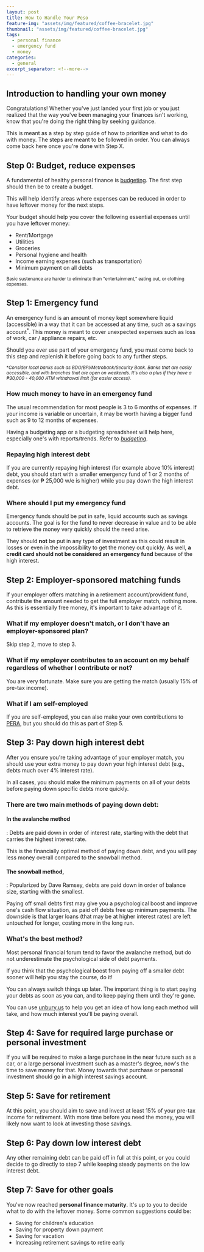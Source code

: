 ```yaml
---
layout: post
title: How to Handle Your Peso
feature-img: "assets/img/featured/coffee-bracelet.jpg"
thumbnail: "assets/img/featured/coffee-bracelet.jpg"
tags:
  - personal finance
  - emergency fund
  - money
categories:
  - general
excerpt_separator: <!--more-->
---
```


## Introduction to handling your own money

Congratulations! Whether you've just landed your first job or you just realized that the way you've been managing your finances isn't working, know that you're doing the right thing by seeking guidance.

This is meant as a step by step guide of how to prioritize and what to do with money. The steps are meant to be followed in order. You can always come back here once you're done with Step X.

<!--more-->

## Step 0: Budget, reduce expenses

A fundamental of healthy personal finance is [budgeting](<>). The first step should then be to create a budget.

This will help identify areas where expenses can be reduced in order to have leftover money for the next steps.

Your budget should help you cover the following essential expenses until you have leftover money:

* Rent/Mortgage
* Utilities
* Groceries
* Personal hygiene and health
* Income earning expenses (such as transportation)
* Minimum payment on all debts

<sup>Basic sustenance are harder to eliminate than "entertainment," eating out, or clothing expenses.</sup>

## Step 1: Emergency fund

An emergency fund is an amount of money kept somewhere liquid (accessible) in a way that it can be accessed at any time, such as a savings account<sup>*</sup>. This money is meant to cover unexpected expenses such as loss of work, car / appliance repairs, etc.

Should you ever use part of your emergency fund, you must come back to this step and replenish it before going back to any further steps.

<sup>*_Consider local banks such as BDO/BPI/Metrobank/Security Bank. Banks that are easily accessible, and with branches that are open on weekends. It's also a plus if they have a ₱30,000 - 40,000 ATM withdrawal limit (for easier access)._</sup>

### How much money to have in an emergency fund

The usual recommendation for most people is 3 to 6 months of expenses. If your income is variable or uncertain, it may be worth having a bigger fund such as 9 to 12 months of expenses.

Having a budgeting app or a budgeting spreadsheet will help here, especially one's with reports/trends. Refer to [_budgeting_](<>).

### Repaying high interest debt

If you are currently repaying high interest (for example above 10% interest) debt, you should start with a smaller emergency fund of 1 or 2 months of expenses (or ₱ 25,000 w/e is higher) while you pay down the high interest debt.

### Where should I put my emergency fund

Emergency funds should be put in safe, liquid accounts such as savings accounts. The goal is for the fund to never decrease in value and to be able to retrieve the money very quickly should the need arise.

They should **not** be put in any type of investment as this could result in losses or even in the impossibility to get the money out quickly. As well, **a credit card should not be considered an emergency fund** because of the high interest.

## Step 2: Employer-sponsored matching funds

If your employer offers matching in a retirement account/provident fund, contribute the amount needed to get the full employer match, nothing more. As this is essentially free money, it's important to take advantage of it.

### What if my employer doesn't match, or I don't have an employer-sponsored plan?

Skip step 2, move to step 3.

### What if my employer contributes to an account on my behalf regardless of whether I contribute or not?

You are very fortunate. Make sure you are getting the match (usually 15% of pre-tax income).

### What if I am self-employed

If you are self-employed, you can also make your own contributions to [PERA](/retirement/2018/04/13/what-is-pera.html), but you should do this as part of Step 5.

## Step 3: Pay down high interest debt

After you ensure you're taking advantage of your employer match, you should use your extra money to pay down your high interest debt (e.g., debts much over 4% interest rate).

In all cases, you should make the minimum payments on all of your debts before paying down specific debts more quickly.

### There are two main methods of paying down debt:

#### In the **avalanche method**

: Debts are paid down in order of interest rate, starting with the debt that carries the highest interest rate.

This is the financially optimal method of paying down debt, and you will pay less money overall compared to the snowball method.

#### The **snowball method**,

: Popularized by Dave Ramsey, debts are paid down in order of balance size, starting with the smallest.

Paying off small debts first may give you a psychological boost and improve one's cash flow situation, as paid off debts free up minimum payments. The downside is that larger loans (that may be at higher interest rates) are left untouched for longer, costing more in the long run.

### What's the best method?

Most personal financial forum tend to favor the avalanche method, but do not underestimate the psychological side of debt payments.

If you think that the psychological boost from paying off a smaller debt sooner will help you stay the course, do it!

You can always switch things up later. The important thing is to start paying your debts as soon as you can, and to keep paying them until they're gone.

You can use [unbury.us](unbury.us) to help you get an idea of how long each method will take, and how much interest you'll be paying overall.

## Step 4: Save for required large purchase or personal investment

If you will be required to make a large purchase in the near future such as a car, or a large personal investment such as a master's degree, now's the time to save money for that. Money towards that purchase or personal investment should go in a high interest savings account.

## Step 5: Save for retirement

At this point, you should aim to save and invest at least 15% of your pre-tax income for retirement. With more time before you need the money, you will likely now want to look at investing those savings.

## Step 6: Pay down low interest debt

Any other remaining debt can be paid off in full at this point, or you could decide to go directly to step 7 while keeping steady payments on the low interest debt.

## Step 7: Save for other goals

You've now reached **personal finance maturity**. It's up to you to decide what to do with the leftover money. Some common suggestions could be:

* Saving for children's education
* Saving for property down payment
* Saving for vacation
* Increasing retirement savings to retire early
